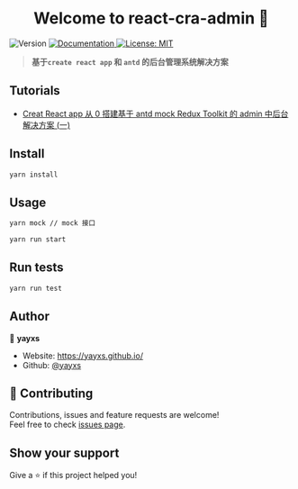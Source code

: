 <h1 align="center">Welcome to react-cra-admin 👋</h1>
<p>
  <img alt="Version" src="https://img.shields.io/badge/version-0.0.1-blue.svg?cacheSeconds=2592000" />
  <a href="https://github.com/yayxs/react-cra-admin/tree/master/docs" target="_blank">
    <img alt="Documentation" src="https://img.shields.io/badge/documentation-yes-brightgreen.svg" />
  </a>
  <a href="#" target="_blank">
    <img alt="License: MIT" src="https://img.shields.io/badge/License-MIT-yellow.svg" />
  </a>
</p>

> **基于`create react app` 和 `antd` 的后台管理系统解决方案**

## Tutorials

- [Creat React app 从 0 搭建基于 antd mock Redux Toolkit 的 admin 中后台解决方案 (一)](https://github.com/yayxs/react-cra-admin/tree/master/docs)

## Install

```sh
yarn install
```

## Usage

```sh
yarn mock // mock 接口
```

```sh
yarn run start
```

## Run tests

```sh
yarn run test
```

## Author

👤 **yayxs**

- Website: https://yayxs.github.io/
- Github: [@yayxs](https://github.com/yayxs)

## 🤝 Contributing

Contributions, issues and feature requests are welcome!<br />Feel free to check [issues page](https://github.com/yayxs/react-cra-admin/issues).

## Show your support

Give a ⭐️ if this project helped you!
